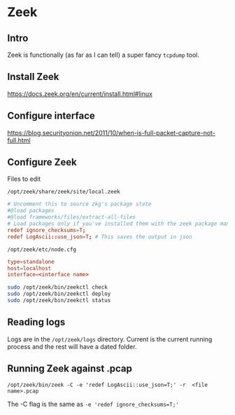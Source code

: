 # Zeek

## Intro

Zeek is functionally (as far as I can tell) a super fancy `tcpdump` tool.

## Install Zeek

<https://docs.zeek.org/en/current/install.html#linux>

## Configure interface

<https://blog.securityonion.net/2011/10/when-is-full-packet-capture-not-full.html>

## Configure Zeek

Files to edit

`/opt/zeek/share/zeek/site/local.zeek`

```conf
# Uncomment this to source zkg's package state
#@load packages
#@load frameworks/files/extract-all-files
# Load packages only if you've installed them with the zeek package manager
redef ignore_checksums=T;
redef LogAscii::use_json=T; # This saves the output in json
```

`/opt/zeek/etc/node.cfg`

``` conf
type=standalone
host=localhost
interface=<interface name>
```

```bash
sudo /opt/zeek/bin/zeekctl check
sudo /opt/zeek/bin/zeekctl deploy
sudo /opt/zeek/bin/zeekctl status
```

## Reading logs

Logs are in the `/opt/zeek/logs` directory. Current is the current running process and the rest will have a dated folder.

## Running Zeek against .pcap

`/opt/zeek/bin/zeek -C -e 'redef LogAscii::use_json=T;' -r  <file name>.pcap`

The -C flag is the same as `-e 'redef ignore_checksums=T;'`
